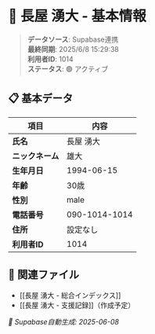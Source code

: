 # 🔄 長屋 湧大 - 基本情報

> **データソース**: Supabase連携  
> **最終同期**: 2025/6/8 15:29:38  
> **利用者ID**: 1014  
> **ステータス**: 🟢 アクティブ

## 📋 基本データ

| 項目 | 内容 |
|------|------|
| **氏名** | 長屋 湧大 |
| **ニックネーム** | 雄大 |
| **生年月日** | 1994-06-15 |
| **年齢** | 30歳 |
| **性別** | male |
| **電話番号** | 090-1014-1014 |
| **住所** | 設定なし |
| **利用者ID** | 1014 |

## 🔗 関連ファイル
- [[長屋 湧大 - 総合インデックス]]
- [[長屋 湧大 - 支援記録]]（作成予定）

*🔄 Supabase自動生成: 2025-06-08*